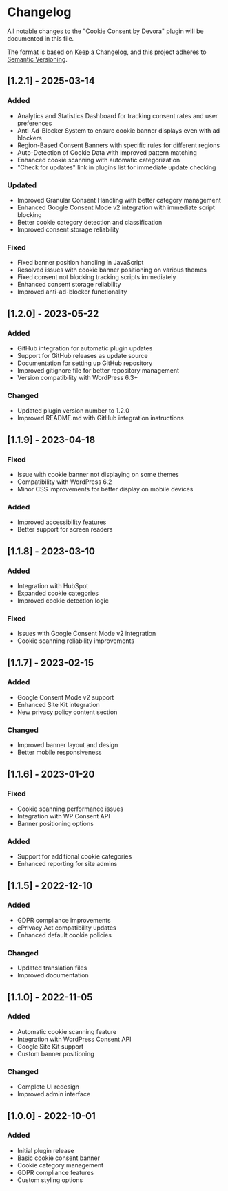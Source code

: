 # Changelog

All notable changes to the "Cookie Consent by Devora" plugin will be documented in this file.

The format is based on [Keep a Changelog](https://keepachangelog.com/en/1.0.0/),
and this project adheres to [Semantic Versioning](https://semver.org/spec/v2.0.0.html).

## [1.2.1] - 2025-03-14

### Added

- Analytics and Statistics Dashboard for tracking consent rates and user preferences
- Anti-Ad-Blocker System to ensure cookie banner displays even with ad blockers
- Region-Based Consent Banners with specific rules for different regions
- Auto-Detection of Cookie Data with improved pattern matching
- Enhanced cookie scanning with automatic categorization
- "Check for updates" link in plugins list for immediate update checking

### Updated

- Improved Granular Consent Handling with better category management
- Enhanced Google Consent Mode v2 integration with immediate script blocking
- Better cookie category detection and classification
- Improved consent storage reliability

### Fixed

- Fixed banner position handling in JavaScript
- Resolved issues with cookie banner positioning on various themes
- Fixed consent not blocking tracking scripts immediately
- Enhanced consent storage reliability
- Improved anti-ad-blocker functionality

## [1.2.0] - 2023-05-22

### Added

- GitHub integration for automatic plugin updates
- Support for GitHub releases as update source
- Documentation for setting up GitHub repository
- Improved gitignore file for better repository management
- Version compatibility with WordPress 6.3+

### Changed

- Updated plugin version number to 1.2.0
- Improved README.md with GitHub integration instructions

## [1.1.9] - 2023-04-18

### Fixed

- Issue with cookie banner not displaying on some themes
- Compatibility with WordPress 6.2
- Minor CSS improvements for better display on mobile devices

### Added

- Improved accessibility features
- Better support for screen readers

## [1.1.8] - 2023-03-10

### Added

- Integration with HubSpot
- Expanded cookie categories
- Improved cookie detection logic

### Fixed

- Issues with Google Consent Mode v2 integration
- Cookie scanning reliability improvements

## [1.1.7] - 2023-02-15

### Added

- Google Consent Mode v2 support
- Enhanced Site Kit integration
- New privacy policy content section

### Changed

- Improved banner layout and design
- Better mobile responsiveness

## [1.1.6] - 2023-01-20

### Fixed

- Cookie scanning performance issues
- Integration with WP Consent API
- Banner positioning options

### Added

- Support for additional cookie categories
- Enhanced reporting for site admins

## [1.1.5] - 2022-12-10

### Added

- GDPR compliance improvements
- ePrivacy Act compatibility updates
- Enhanced default cookie policies

### Changed

- Updated translation files
- Improved documentation

## [1.1.0] - 2022-11-05

### Added

- Automatic cookie scanning feature
- Integration with WordPress Consent API
- Google Site Kit support
- Custom banner positioning

### Changed

- Complete UI redesign
- Improved admin interface

## [1.0.0] - 2022-10-01

### Added

- Initial plugin release
- Basic cookie consent banner
- Cookie category management
- GDPR compliance features
- Custom styling options
